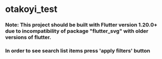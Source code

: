 # otakoyi_test

### Note: This project should be built with Flutter version 1.20.0+ due to incompatibility of package "flutter_svg" with older versions of flutter.

### In order to see search list items press 'apply filters' button